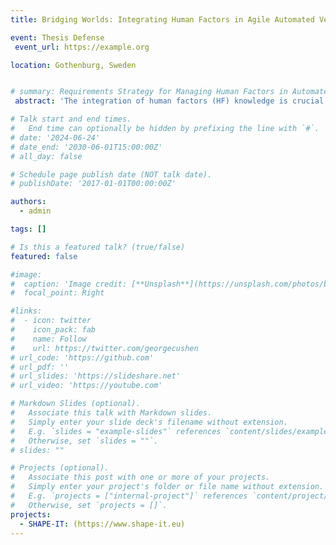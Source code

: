 ```yaml
---
title: Bridging Worlds: Integrating Human Factors in Agile Automated Vehicle Development

event: Thesis Defense
 event_url: https://example.org

location: Gothenburg, Sweden


# summary: Requirements Strategy for Managing Human Factors in Automated Vehicle Development
 abstract: 'The integration of human factors (HF) knowledge is crucial when developing safety-critical systems, such as automated vehicles (AVs). Ensuring that HF knowledge is considered continuously throughout the AV development process is essential for several reasons, including efficacy, safety, and acceptance of these advanced systems. However, it is challenging to include HF as requirements in agile development. Recently, Requirements Strategies have been suggested to address requirements engineering challenges in agile development. By applying the concept of Requirements Strategies as a lens to the investigation of HF requirements in agile development of AVs, this paper arrives at three areas for investigation: a) ownership and responsibility for HF requirements, b) structure of HF requirements and information models, and c) definition of work and feature flows related to HF requirements. Based on 13 semi-structured interviews with professionals from the global automotive industry, we provide qualitative insights in these three areas. The diverse perspectives and experiences shared by the interviewees provide insightful views and helped to reason about the potential solution spaces in each area for integrating HF within the industry, highlighting the real-world practices and strategies used.'

# Talk start and end times.
#   End time can optionally be hidden by prefixing the line with `#`.
# date: '2024-06-24'
# date_end: '2030-06-01T15:00:00Z'
# all_day: false

# Schedule page publish date (NOT talk date).
# publishDate: '2017-01-01T00:00:00Z'

authors:
  - admin

tags: []

# Is this a featured talk? (true/false)
featured: false

#image:
#  caption: 'Image credit: [**Unsplash**](https://unsplash.com/photos/bzdhc5b3Bxs)'
#  focal_point: Right

#links:
#  - icon: twitter
#    icon_pack: fab
#    name: Follow
#    url: https://twitter.com/georgecushen
# url_code: 'https://github.com'
# url_pdf: ''
# url_slides: 'https://slideshare.net'
# url_video: 'https://youtube.com'

# Markdown Slides (optional).
#   Associate this talk with Markdown slides.
#   Simply enter your slide deck's filename without extension.
#   E.g. `slides = "example-slides"` references `content/slides/example-slides.md`.
#   Otherwise, set `slides = ""`.
# slides: ""

# Projects (optional).
#   Associate this post with one or more of your projects.
#   Simply enter your project's folder or file name without extension.
#   E.g. `projects = ["internal-project"]` references `content/project/deep-learning/index.md`.
#   Otherwise, set `projects = []`.
projects:
  - SHAPE-IT: (https://www.shape-it.eu)
---
```

